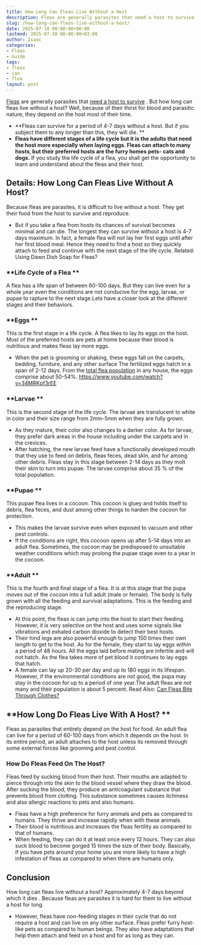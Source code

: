 ```yaml
---
title: How Long Can Fleas Live Without a Host
description: Fleas are generally parasites that need a host to survive . But how long can fleas live without a host? Well, because of their thirst for blood and parasitic...
slug: /how-long-can-fleas-live-without-a-host/
date: 2025-07-10 00:00:00+00:00
lastmod: 2025-07-10 00:00:00+03:00
author: Isaac
categories:
- Fleas
- Guide
tags:
- fleas
- can
- flea
layout: post
---
```

[Fleas](https://pestpolicy.com/how-high-can-fleas-jump/) are generally parasites that
[need a host to survive](https://www.ncbi.nlm.nih.gov/pmc/articles/PMC5734377/)
. But how long can fleas live without a host? Well, because of their thirst for blood and parasitic nature, they depend on the host most of their time.
- **Fleas can survive for a period of 4-7 days without a host. But if you subject them to any longer than this, they will die. **
- **Fleas have different stages of a life cycle but it is the adults that need the host more especially when laying eggs. Fleas can attach to many hosts, but their preferred hosts are the furry homes pets- cats and dogs.**
If you study the life cycle of a flea, you shall get the opportunity to learn and understand about the fleas and their host.

## Details: How Long Can Fleas Live Without A Host?
Because fleas are parasites, it is difficult to live without a host. They get their food from the host to survive and reproduce.
- But if you take a flea from hosts its chances of survival becomes minimal and can die. The longest they can survive without a host is 4-7 days maximum.
In fact, a female flea will not lay her first eggs until after her first blood meal. Hence they need to find a host so they quickly attach to feed and continue with the next stage of the life cycle.
Related:
Using Dawn Dish Soap for Fleas?
### **Life Cycle of a Flea **
A flea has a life span of between 60-100 days. But they can live even for a whole year even the conditions are not conducive for the egg, larvae, or pupae to rapture to the next stage.Lets have a closer look at the different stages and their behaviors.
### **Eggs **
This is the first stage in a life cycle. A flea likes to lay its eggs on the host. Most of the preferred hosts are pets at home because their blood is nutritious and makes fleas lay more eggs.
- When the pet is grooming or shaking, these eggs fall on the carpets, bedding, furniture, and any other surface
The fertilized eggs hatch in a span of 2-12 days. From the
[total flea population](https://pestpolicy.com/should-you-spray-your-yard-for-fleas/)
in any house, the eggs comprise about 50-54%.
https://www.youtube.com/watch?v=34MRKpf3rEE
### **Larvae **
This is the second stage of the life cycle. The larvae are translucent to white in color and their size range from 2mm-5mm when they are fully grown.
- As they mature, their color also changes to a darker color. As for larvae, they prefer dark areas in the house including under the carpets and in the crevices.
- After hatching, the new larvae feed have a functionally developed mouth that they use to feed on debris, fleas feces, dead skin, and fur among other debris.
Fleas stay in this stage between 2-14 days as they molt their skin to turn into pupae. The larvae comprise about 35 % of the total population.
### **Pupae **
This pupae flea lives in a cocoon. This cocoon is gluey and holds itself to debris, flea feces, and dust among other things to harden the cocoon for protection.
- This makes the larvae survive even when exposed to vacuum and other pest controls.
- If the conditions are right, this cocoon opens up after 5-14 days into an adult flea.
Sometimes, the cocoon may be predisposed to unsuitable weather conditions which may prolong the pupae stage even to a year in the cocoon.
### **Adult **
This is the fourth and final stage of a flea. It is at this stage that the pupa moves out of the cocoon into a full adult (male or female). The body is fully grown with all the feeding and survival adaptations. This is the feeding and the reproducing stage.
- At this point, the fleas is can jump into the host to start their feeding. However, it is very selective on the host and uses some signals like vibrations and exhaled carbon dioxide to detect their best hosts.
- Their hind legs are also powerful enough to jump 150 times their own length to get to the host. As for the female, they start to lay eggs within a period of 48 hours.
All the eggs laid before mating are infertile and will not hatch. As the flea takes more of pet blood it continues to lay eggs that hatch.
- A female can lay up 20-30 per day and up to 180 eggs in its lifespan.
However, if the environmental conditions are not good, the pupa may stay in the cocoon for up to a period of one year.The adult fleas are not many and their population is about 5 percent.
Read Also:
[Can Fleas Bite Through Clothes?](https://pestpolicy.com/can-fleas-bite-through-clothes/)
## **How Long Do Fleas Live With A Host? **
Fleas as parasites that entirely depend on the host for food. An adult flea can live for a period of 60-100 days from which it depends on the host.
In its entire period, an adult attaches to the host unless its removed through some external forces like grooming and pest control.
### **How Do Fleas Feed On The Host?**
Fleas feed by sucking blood from their host. Their mouths are adapted to pierce through into the skin to the blood vessel where they draw the blood.
After sucking the blood, they produce an anticoagulant substance that prevents blood from clotting. This substance sometimes causes itchiness and also allergic reactions to pets and also humans.
- Fleas have a high preference for furry animals and pets as compared to humans. They thrive and increase rapidly when with these animals.
- Their blood is nutritious and increases the fleas fertility as compared to that of humans.
- When feeding, they can do it at least once every 12 hours. They can also suck blood to become gorged 15 times the size of their body.
Basically, if you have pets around your home you are more likely to have a high infestation of fleas as compared to when there are humans only.
## Conclusion
How long can fleas live without a host? Approximately 4-7 days
beyond which it dies
. Because fleas are parasites it is hard for them to live without a host for long.
- However, fleas have non-feeding stages in their cycle that do not require a host and can live on any other surface.
Fleas prefer furry host-like pets as compared to human beings. They also have adaptations that help them attach and feed on a host and for as long as they can.